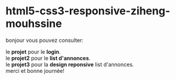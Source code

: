 # html5-css3-responsive-ziheng-mouhssine
bonjour vous pouvez consulter:    

le **projet** pour le **login**.    
le **projet2** pour le **list d'annonces**.   
le **projet3** pour la **design reponsive** list d'annonces.    
merci et bonne journée!  
